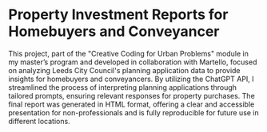 # Property Investment Reports for Homebuyers and Conveyancer
This project, part of the "Creative Coding for Urban Problems" module in my master’s program and developed in collaboration with Martello, focused on analyzing Leeds City Council's planning application data to provide insights for homebuyers and conveyancers. By utilizing the ChatGPT API, I streamlined the process of interpreting planning applications through tailored prompts, ensuring relevant responses for property purchases. The final report was generated in HTML format, offering a clear and accessible presentation for non-professionals and is fully reproducible for future use in different locations.
